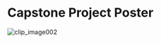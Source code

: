 # Capstone Project Poster

![clip_image002](https://github.com/DasDeveloper/Capstone/assets/14958097/1ce625ab-ad5c-472a-87c8-a3712f2e89bb)
